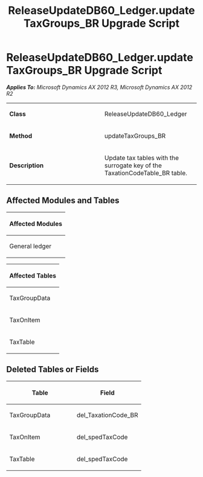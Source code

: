 ﻿---
title: ReleaseUpdateDB60_Ledger.updateTaxGroups_BR Upgrade Script
TOCTitle: ReleaseUpdateDB60_Ledger.updateTaxGroups_BR Upgrade Script
ms:assetid: 85dc0d11-80d6-08fc-a65d-c9b63cb35635
ms:mtpsurl: https://msdn.microsoft.com/en-us/library/JJ686045(v=AX.60)
ms:contentKeyID: 49709496
ms.date: 05/18/2015
mtps_version: v=AX.60
---

# ReleaseUpdateDB60\_Ledger.updateTaxGroups\_BR Upgrade Script 


_**Applies To:** Microsoft Dynamics AX 2012 R3, Microsoft Dynamics AX 2012 R2_

<table>
<colgroup>
<col style="width: 50%" />
<col style="width: 50%" />
</colgroup>
<tbody>
<tr class="odd">
<td><p><strong>Class</strong></p></td>
<td><p>ReleaseUpdateDB60_Ledger</p></td>
</tr>
<tr class="even">
<td><p><strong>Method</strong></p></td>
<td><p>updateTaxGroups_BR</p></td>
</tr>
<tr class="odd">
<td><p><strong>Description</strong></p></td>
<td><p>Update tax tables with the surrogate key of the TaxationCodeTable_BR table.</p></td>
</tr>
</tbody>
</table>


## Affected Modules and Tables

<table>
<colgroup>
<col style="width: 100%" />
</colgroup>
<thead>
<tr class="header">
<th><p>Affected Modules</p></th>
</tr>
</thead>
<tbody>
<tr class="odd">
<td><p>General ledger</p></td>
</tr>
</tbody>
</table>


<table>
<colgroup>
<col style="width: 100%" />
</colgroup>
<thead>
<tr class="header">
<th><p>Affected Tables</p></th>
</tr>
</thead>
<tbody>
<tr class="odd">
<td><p>TaxGroupData</p></td>
</tr>
<tr class="even">
<td><p>TaxOnItem</p></td>
</tr>
<tr class="odd">
<td><p>TaxTable</p></td>
</tr>
</tbody>
</table>


## Deleted Tables or Fields

<table>
<colgroup>
<col style="width: 50%" />
<col style="width: 50%" />
</colgroup>
<thead>
<tr class="header">
<th><p>Table</p></th>
<th><p>Field</p></th>
</tr>
</thead>
<tbody>
<tr class="odd">
<td><p>TaxGroupData</p></td>
<td><p>del_TaxationCode_BR</p></td>
</tr>
<tr class="even">
<td><p>TaxOnItem</p></td>
<td><p>del_spedTaxCode</p></td>
</tr>
<tr class="odd">
<td><p>TaxTable</p></td>
<td><p>del_spedTaxCode</p></td>
</tr>
</tbody>
</table>

  


